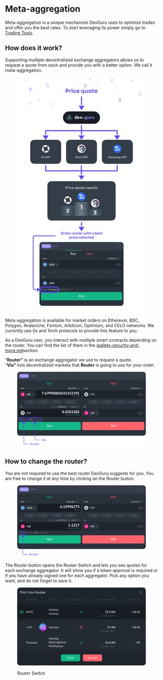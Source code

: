 # Meta-aggregation

Meta-aggregation is a unique mechanism DexGuru uses to optimize trades and offer you the best rates. To start leveraging its power simply go to [Trading Tools](./).

## How does it work?

Supporting multiple decentralized exchange aggregators allows us to request a quote from each and provide you with a better option. We call it meta-aggregation.

<figure><img src="../../../.gitbook/assets/Router.png" alt=""><figcaption></figcaption></figure>

Meta-aggregation is available for market orders on Ethereum, BSC, Polygon, Avalanche, Fantom, Arbitrum, Optimism, and CELO networks. We currently use 0x and 1inch protocols to provide this feature to you.

As a DexGuru user, you interact with multiple smart contracts depending on the router. You can find the list of them in the [wallets-security-and-more.md](../../../more-info/wallets-security-and-more.md "mention")section.



“**Router”** is an exchange aggregator we use to request a quote.\
“**Via”** lists decentralized markets that **Router** is going to use for your order.

<figure><img src="../../../.gitbook/assets/01 (2).png" alt=""><figcaption></figcaption></figure>

## How to change the router?&#x20;

You are not required to use the best router DexGuru suggests for you. You are free to change it at any time by clicking on the Router button.

<figure><img src="../../../.gitbook/assets/02 (1).png" alt=""><figcaption></figcaption></figure>

The Router button opens the Router Switch and lets you see quotes for each exchange aggregator. It will show you if a token approval is required or if you have already signed one for each aggregator. Pick any option you want, and do not forget to save it.

<figure><img src="../../../.gitbook/assets/03 (1).png" alt=""><figcaption><p>Router Switch</p></figcaption></figure>
